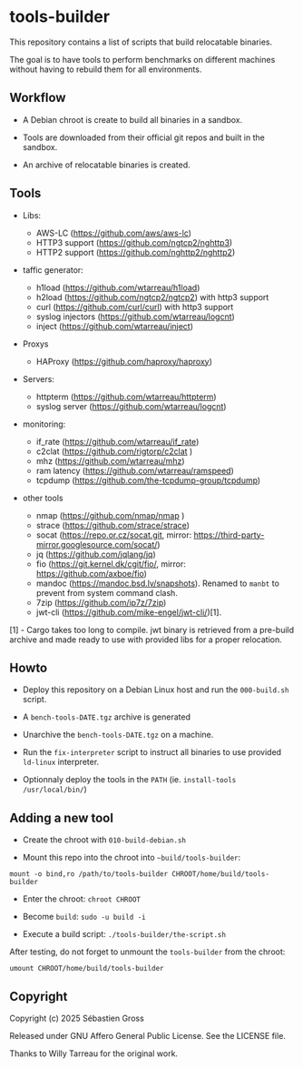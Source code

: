 # tools-builder

This repository contains a list of scripts that build relocatable
binaries.

The goal is to have tools to perform benchmarks on different machines
without having to rebuild them for all environments.


## Workflow

* A Debian chroot is create to build all binaries in a sandbox.

* Tools are downloaded from their official git repos and built in the
  sandbox.

* An archive of relocatable binaries is created.

## Tools

* Libs:

  * AWS-LC (https://github.com/aws/aws-lc)
  * HTTP3 support (https://github.com/ngtcp2/nghttp3)
  * HTTP2 support (https://github.com/nghttp2/nghttp2)

* taffic generator:

  * h1load (https://github.com/wtarreau/h1load)
  * h2load (https://github.com/ngtcp2/ngtcp2) with http3 support
  * curl (https://github.com/curl/curl) with http3 support
  * syslog injectors (https://github.com/wtarreau/logcnt)
  * inject (https://github.com/wtarreau/inject)

* Proxys

  * HAProxy (https://github.com/haproxy/haproxy)

* Servers:

  * httpterm (https://github.com/wtarreau/httpterm)
  * syslog server (https://github.com/wtarreau/logcnt)


* monitoring:

  * if_rate (https://github.com/wtarreau/if_rate)
  * c2clat (https://github.com/rigtorp/c2clat )
  * mhz (https://github.com/wtarreau/mhz)
  * ram latency (https://github.com/wtarreau/ramspeed)
  * tcpdump (https://github.com/the-tcpdump-group/tcpdump)

* other tools

  * nmap (https://github.com/nmap/nmap )
  * strace (https://github.com/strace/strace)
  * socat (https://repo.or.cz/socat.git, mirror: https://third-party-mirror.googlesource.com/socat/)
  * jq (https://github.com/jqlang/jq)
  * fio (https://git.kernel.dk/cgit/fio/, mirror: https://github.com/axboe/fio)
  * mandoc (https://mandoc.bsd.lv/snapshots). Renamed to `manbt` to prevent from system command clash.
  * 7zip (https://github.com/ip7z/7zip)
  * jwt-cli (https://github.com/mike-engel/jwt-cli/)[1].


[1] - Cargo takes too long to compile. jwt binary is retrieved from a
pre-build archive and made ready to use with provided libs for a
proper relocation.

## Howto

* Deploy this repository on a Debian Linux host and run the
  `000-build.sh` script.

* A `bench-tools-DATE.tgz` archive is generated

* Unarchive the `bench-tools-DATE.tgz` on a machine.

* Run the `fix-interpreter` script to instruct all binaries to use
  provided `ld-linux` interpreter.

* Optionnaly deploy the tools in the `PATH` (ie. `install-tools
  /usr/local/bin/`)


## Adding a new tool


* Create the chroot with `010-build-debian.sh`

* Mount this repo into the chroot into `~build/tools-builder`:

```
mount -o bind,ro /path/to/tools-builder CHROOT/home/build/tools-builder
```

* Enter the chroot: `chroot CHROOT`

* Become `build`: `sudo -u build -i`

* Execute a build script: `./tools-builder/the-script.sh`

After testing, do not forget to unmount the `tools-builder` from the
chroot:

```
umount CHROOT/home/build/tools-builder
```


## Copyright

Copyright (c) 2025 Sébastien Gross

Released under GNU Affero General Public License. See the LICENSE file.

Thanks to Willy Tarreau for the original work.
